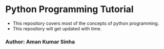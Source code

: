 # Python Programming Tutorial
- This repository covers most of the concepts of python programming.
- This repository will get updated with time.

### Author: Aman Kumar Sinha